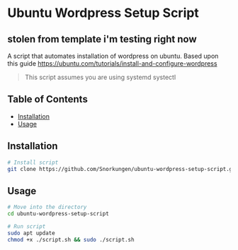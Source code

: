 # Ubuntu Wordpress Setup Script

## stolen from template i'm testing right now

A script that automates  installation of wordpress on ubuntu. Based upon this guide <https://ubuntu.com/tutorials/install-and-configure-wordpress>

>This script assumes you are using systemd systectl

## Table of Contents

- [Installation](#installation)
- [Usage](#usage)

## Installation

```sh
# Install script
git clone https://github.com/Snorkungen/ubuntu-wordpress-setup-script.git

```

## Usage

```sh
# Move into the directory
cd ubuntu-wordpress-setup-script

# Run script
sudo apt update
chmod +x ./script.sh && sudo ./script.sh

```
